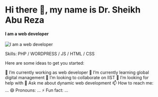 
# Hi there 👋, my name is Dr. Sheikh Abu Reza
#### I am  a web developer 
![I am  a web developer ](https://media-exp2.licdn.com/dms/image/C4D16AQE-wpqe9kwnCQ/profile-displaybackgroundimage-shrink_200_800/0/1656719149186?e=1661990400&v=beta&t=LG9hSSZNE4CgR2hRSn52vCM5IIHBGaZtLNYfR2J8uAQ)


Skills: PHP / WORDPRESS / JS / HTML / CSS

Here are some ideas to get you started:

 🔭 I’m currently working as web developer
 🌱 I’m currently learning global digital management
 👯 I’m looking to collaborate on IIST
 🤔 I’m looking for help with 
 💬 Ask me about dynamic web development
 📫 How to reach me: ...
 😄 Pronouns: ...
 ⚡ Fun fact: ...

